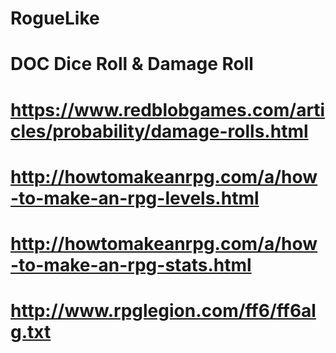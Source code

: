 # RogueLike

# DOC Dice Roll & Damage Roll
# https://www.redblobgames.com/articles/probability/damage-rolls.html
# http://howtomakeanrpg.com/a/how-to-make-an-rpg-levels.html
# http://howtomakeanrpg.com/a/how-to-make-an-rpg-stats.html
# http://www.rpglegion.com/ff6/ff6alg.txt
